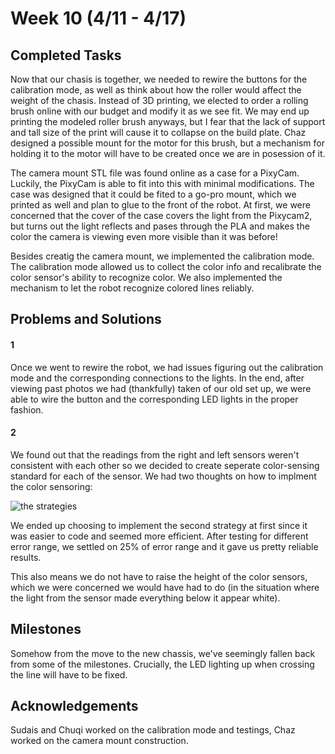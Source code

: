 # Week 10 (4/11 - 4/17)
## Completed Tasks
Now that our chasis is together, we needed to rewire the buttons for the calibration mode, as well as think about how the roller would affect the weight of the chasis.
Instead of 3D printing, we elected to order a rolling brush online with our budget and modify it as we see fit. We may end up printing the modeled roller brush anyways, but I fear that the lack of support and tall size of the print will cause it to collapse on the build plate. Chaz designed a possible mount for the motor for this brush, but a mechanism for holding it to the motor will have to be created once we are in posession of it.

The camera mount STL file was found online as a case for a PixyCam. Luckily, the PixyCam is able to fit into this with minimal modifications. The case was designed that it could be fited to a go-pro mount, which we printed as well and plan to glue to the front of the robot. At first, we were concerned that the cover of the case covers the light from the Pixycam2, but turns out the light reflects and pases through the PLA and makes the color the camera is viewing even more visible than it was before!

Besides creatig the camera mount, we implemented the calibration mode. The calibration mode allowed us to collect the color info and recalibrate the color sensor's ability to recognize color. We also implemented the mechanism to let the robot recognize colored lines reliably.


## Problems and Solutions
#### 1

Once we went to rewire the robot, we had issues figuring out the calibration mode and the corresponding connections to the lights. In the end, after viewing past photos we had (thankfully) taken of our old set up, we were able to wire the button and the corresponding LED lights in the proper fashion. 

#### 2
We found out that the readings from the right and left sensors weren't consistent with each other so we decided to create seperate color-sensing standard for each of the sensor. We had two thoughts on how to implment the color sensoring:

![the strategies](https://user-images.githubusercontent.com/72710035/163728948-ab97e71e-8335-4229-b1a5-baf0cc333b15.png)



We ended up choosing to implement the second strategy at first since it was easier to code and seemed more efficient. After testing for different error range, we settled on 25% of error range and it gave us pretty reliable results.

This also means we do not have to raise the height of the color sensors, which we were concerned we would have had to do (in the situation where the light from the sensor made everything below it appear white).


## Milestones

Somehow from the move to the new chassis, we've seemingly fallen back from some of the milestones. Crucially, the LED lighting up when crossing the line will have to be fixed. 

## Acknowledgements
Sudais and Chuqi worked on the calibration mode and testings, Chaz worked on the camera mount construction.


